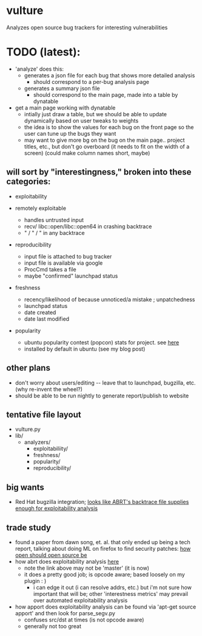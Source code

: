 vulture
=======

Analyzes open source bug trackers for interesting vulnerabilities

# TODO (latest):
- 'analyze' does this:
   - generates a json file for each bug that shows more detailed analysis 
       - should correspond to a per-bug analysis page
   - generates a summary json file 
       - should correspond to the main page, made into a table by dynatable
- get a main page working with dynatable
   - intially just draw a table, but we should be able to update dynamically based on user tweaks to weights
   - the idea is to show the values for each bug on the front page so the user can tune up the bugs they want
   - may want to give more bg on the bug on the main page.. project titles, etc., but don't go overboard (it needs to fit on the width of a screen) (could make column names short, maybe)

## will sort by "interestingness," broken into these categories:

- exploitability

- remotely exploitable
    - handles untrusted input
    - recv/ libc::open/libc::open64 in crashing backtrace
    - " / " / " in any backtrace

- reproducibility
    - input file is attached to bug tracker
    - input file is available via google
    - ProcCmd takes a file
    - maybe "confirmed" launchpad status

- freshness
    - recency/likelihood of because unnoticed/a mistake ; unpatchedness
    - launchpad status
    - date created
    - date last modified

- popularity
    - ubuntu popularity contest (popcon) stats for project. see [here](http://popcon.ubuntu.com/)
    - installed by default in ubuntu (see my blog post)

## other plans
- don't worry about users/editing -- leave that to launchpad, bugzilla, etc. (why re-invent the wheel?)
- should be able to be run nightly to generate report/publish to website

## tentative file layout
- vulture.py
- lib/
    - analyzers/
        - exploitabiliity/
        - freshness/
        - popularity/
        - reproducibility/

## big wants
- Red Hat bugzilla integration; [looks like ABRT's backtrace file supplies enough for exploitability analysis](https://bugzilla.redhat.com/show_bug.cgi?id=1048457)


## trade study
- found a paper from dawn song, et. al. that only ended up being a tech report, talking about doing ML on firefox to find security patches: [how open should open source be](http://www.eecs.berkeley.edu/Pubs/TechRpts/2011/EECS-2011-98.html)
- how abrt does exploitability analysis [here](https://github.com/abrt/abrt/blob/1fe8dc16e855c7802ed57cd5b47a11235dc53b07/src/plugins/abrt-gdb-exploitable)
    - note the link above may not be 'master' (it is now)
    - it does a pretty good job; is opcode aware; based loosely on my plugin : )
        - i can edge it out (i can resolve addrs, etc.) but i'm not sure how important that will be; other 'interestness metrics' may prevail over automated exploitability analysis
- how apport does exploitability analysis can be found via 'apt-get source apport' and then look for parse\_segv.py
    - confuses src/dst at times (is not opcode aware)
    - generally not too great
